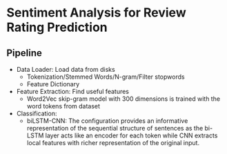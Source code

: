 # Sentiment Analysis for Review Rating Prediction
## Pipeline
- Data Loader: Load data from disks
  - Tokenization/Stemmed Words/N-gram/Filter stopwords
  - Feature Dictionary
- Feature Extraction: Find useful features
  - Word2Vec skip-gram model with 300 dimensions is trained with the word tokens from dataset
- Classification: 
  - biLSTM-CNN:
  The configuration provides an informative representation of the sequential structure of sentences as the bi-LSTM layer acts like an encoder for each token while CNN extracts local features with richer representation of the original input. 
